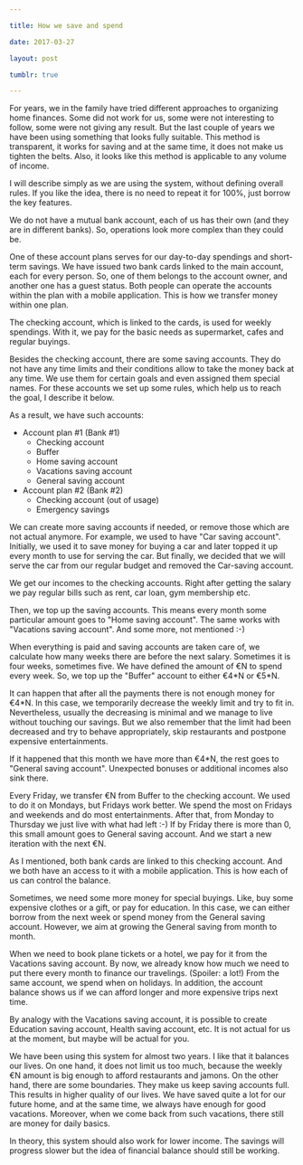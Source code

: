 ```yaml
---

title: How we save and spend

date: 2017-03-27

layout: post

tumblr: true

---
```


For years, we in the family have tried different approaches to organizing home finances. Some did not work for us, some
were not interesting to follow, some were not giving any result. But the last couple of years we have been using something
that looks fully suitable. This method is transparent, it works for saving and at the same time, it does not make us
tighten the belts. Also, it looks like this method is applicable to any volume of income.

<excerpt/>

I will describe simply as we are using the system, without defining overall rules. If you like the idea, there is no
need to repeat it for 100%, just borrow the key features.

We do not have a mutual bank account, each of us has their own (and they are in different banks). So, operations look more
complex than they could be.

One of these account plans serves for our day-to-day spendings and short-term savings. We have issued two bank cards
linked to the main account, each for every person. So, one of them belongs to the account owner, and another one has a
guest status. Both people can operate the accounts within the plan with a mobile application. This is how we transfer
money within one plan.

The checking account, which is linked to the cards, is used for weekly spendings. With it, we pay for the basic needs as
supermarket, cafes and regular buyings.

Besides the checking account, there are some saving accounts. They do not have any time limits and their conditions
allow to take the money back at any time. We use them for certain goals and even assigned them special names. For these
accounts we set up some rules, which help us to reach the goal, I describe it below.

As a result, we have such accounts:

* Account plan #1 (Bank #1)
  * Checking account
  * Buffer
  * Home saving account
  * Vacations saving account
  * General saving account
* Account plan #2 (Bank #2)
  * Checking account (out of usage)
  * Emergency savings

We can create more saving accounts if needed, or remove those which are not actual anymore. For example, we used to
have "Car saving account". Initially, we used it to save money for buying a car and later topped it up every month to use
for serving the car. But finally, we decided that we will serve the car from our regular budget and removed the
  Car-saving account.

We get our incomes to the checking accounts. Right after getting the salary we pay regular bills such as rent, car loan,
gym membership etc.

Then, we top up the saving accounts. This means every month some particular amount goes to "Home saving account". The
same works with "Vacations saving account". And some more, not mentioned :-)

When everything is paid and saving accounts are taken care of, we calculate how many weeks there are before the next
salary. Sometimes it is four weeks, sometimes five. We have defined the amount of €N to spend every week. So, we top
up the "Buffer" account to either €4\*N or €5\*N.

It can happen that after all the payments there is not enough money for €4\*N. In this case, we temporarily decrease the
weekly limit and try to fit in. Nevertheless, usually the decreasing is minimal and we manage to live without touching
our savings. But we also remember that the limit had been decreased and try to behave appropriately, skip restaurants
and postpone expensive entertainments.

If it happened that this month we have more than €4\*N, the rest goes to "General saving account". Unexpected bonuses
or additional incomes also sink there.

Every Friday, we transfer €N from Buffer to the checking account. We used to do it on Mondays, but Fridays work better.
We spend the most on Fridays and weekends and do most entertainments. After that, from Monday to Thursday we just live
with what had left :-) If by Friday there is more than 0, this small amount goes to General saving account. And we start
a new iteration with the next €N.

As I mentioned, both bank cards are linked to this checking account. And we both have an access to it with a mobile
application. This is how each of us can control the balance.

Sometimes, we need some more money for special buyings. Like, buy some expensive clothes or a gift, or pay for education.
In this case, we can either borrow from the next week or spend money from the General saving account. However, we aim at
growing the General saving from month to month.

When we need to book plane tickets or a hotel, we pay for it from the Vacations saving account. By now, we already know how
much we need to put there every month to finance our travelings. (Spoiler: a lot!) From the same account, we spend when
on holidays. In addition, the account balance shows us if we can afford longer and more expensive trips next time.

By analogy with the Vacations saving account, it is possible to create Education saving account, Health saving account, etc.
It is not actual for us at the moment, but maybe will be actual for you.

We have been using this system for almost two years. I like that it balances our lives. On one hand, it does not limit us
too much, because the weekly €N amount is big enough to afford restaurants and jamons. On the other hand, there are some
boundaries. They make us keep saving accounts full. This results in higher quality of our lives. We have saved quite a lot
for our future home, and at the same time, we always have enough for good vacations. Moreover, when we come back from
  such vacations, there still are money for daily basics.

In theory, this system should also work for lower income. The savings will progress slower but the idea of financial
balance should still be working.
